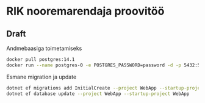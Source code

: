 # RIK nooremarendaja proovitöö

## Draft

Andmebaasiga toimetamiseks
```bash
docker pull postgres:14.1
docker run --name postgres-0 -e POSTGRES_PASSWORD=password -d -p 5432:5432 postgres:14.1
```

Esmane migration ja update
```bash
dotnet ef migrations add InitialCreate --project WebApp --startup-project WebApp 
dotnet ef database update --project WebApp --startup-project WebApp   
```

